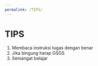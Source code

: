 ```yaml
---
permalink: /TIPS/
---
```

# TIPS
1. Membaca instruksi tugas dengan benar
2. Jika bingung harap GSGS
3. Semangat belajar
